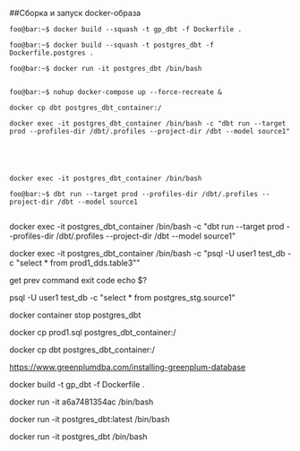 
##Сборка и запуск docker-образа

```console
foo@bar:~$ docker build --squash -t gp_dbt -f Dockerfile .

foo@bar:~$ docker build --squash -t postgres_dbt -f Dockerfile.postgres .

foo@bar:~$ docker run -it postgres_dbt /bin/bash


foo@bar:~$ nohup docker-compose up --force-recreate &

docker cp dbt postgres_dbt_container:/

docker exec -it postgres_dbt_container /bin/bash -c "dbt run --target prod --profiles-dir /dbt/.profiles --project-dir /dbt --model source1"





docker exec -it postgres_dbt_container /bin/bash

foo@bar:~$ dbt run --target prod --profiles-dir /dbt/.profiles --project-dir /dbt --model source1


```


docker exec -it postgres_dbt_container /bin/bash -c "dbt run --target prod --profiles-dir /dbt/.profiles --project-dir /dbt --model source1"


docker exec -it postgres_dbt_container /bin/bash -c "psql -U user1 test_db -c \"select * from prod1_dds.table3\""



get prev command exit code
echo $?




psql -U user1 test_db -c "select * from postgres_stg.source1"




docker container stop postgres_dbt

docker cp prod1.sql postgres_dbt_container:/

docker cp dbt postgres_dbt_container:/



https://www.greenplumdba.com/installing-greenplum-database



docker build -t gp_dbt -f Dockerfile .


docker run -it a6a7481354ac /bin/bash

docker run -it postgres_dbt:latest /bin/bash

docker run -it postgres_dbt /bin/bash




